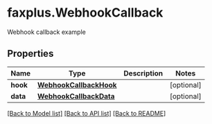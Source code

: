 # faxplus.WebhookCallback
Webhook callback example

## Properties

Name | Type | Description | Notes
------------ | ------------- | ------------- | -------------
**hook** | [**WebhookCallbackHook**](WebhookCallbackHook.md) |  | [optional] 
**data** | [**WebhookCallbackData**](WebhookCallbackData.md) |  | [optional] 

[[Back to Model list]](../README.md#documentation-for-models) [[Back to API list]](../README.md#documentation-for-api-endpoints) [[Back to README]](../README.md)

